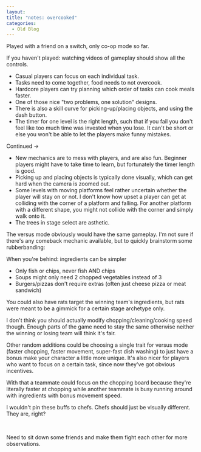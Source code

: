 ```yaml
---
layout:
title: "notes: overcooked"
categories:
  - Old Blog
---
```

Played with a friend on a switch, only co-op mode so far.

If you haven't played: watching videos of gameplay should show all the controls.
<ul>
	<li>Casual players can focus on each individual task.</li>
	<li>Tasks need to come together, food needs to not overcook.</li>
	<li>Hardcore players can try planning which order of tasks can cook meals faster.</li>
	<li>One of those nice "two problems, one solution" designs.</li>
	<li>There is also a skill curve for picking-up/placing objects, and using the dash button.</li>
	<li>The timer for one level is the right length, such that if you fail you don't feel like too much time was invested when you lose. It can't be short or else you won't be able to let the players make funny mistakes.</li>
</ul>
Continued -&gt;

<!--more-->
<ul>
	<li>New mechanics are to mess with players, and are also fun. Beginner players might have to take time to learn, but fortunately the timer length is good.</li>
	<li>Picking up and placing objects is typically done visually, which can get hard when the camera is zoomed out.</li>
	<li>Some levels with moving platforms feel rather uncertain whether the player will stay on or not. I don't know how upset a player can get at colliding with the corner of a platform and falling. For another platform with a different shape, you might not collide with the corner and simply walk onto it.</li>
	<li>The trees in stage select are asthetic.</li>
</ul>
The versus mode obviously would have the same gameplay. I'm not sure if there's any comeback mechanic available, but to quickly brainstorm some rubberbanding:

When you're behind: ingredients can be simpler
<ul>
	<li>Only fish or chips, never fish AND chips</li>
	<li>Soups might only need 2 chopped vegetables instead of 3</li>
	<li>Burgers/pizzas don't require extras (often just cheese pizza or meat sandwich)</li>
</ul>
You could also have rats target the winning team's ingredients, but rats were meant to be a gimmick for a certain stage archetype only.

I don't think you should actually modify chopping/cleaning/cooking speed though. Enough parts of the game need to stay the same otherwise neither the winning or losing team will think it's fair.

Other random additions could be choosing a single trait for versus mode (faster chopping, faster movement, super-fast dish washing) to just have a bonus make your character a little more unique. It's also nicer for players who want to focus on a certain task, since now they've got obvious incentives.

With that a teammate could focus on the chopping board because they're literally faster at chopping while another teammate is busy running around with ingredients with bonus movement speed.

I wouldn't pin these buffs to chefs. Chefs should just be visually different. They are, right?

&nbsp;

Need to sit down some friends and make them fight each other for more observations.

